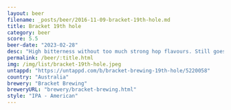```yaml
---
layout: beer
filename: _posts/beer/2016-11-09-bracket-19th-hole.md
title: Bracket 19th hole
category: beer
score: 5.5
beer-date: "2023-02-28"
desc: "High bitterness without too much strong hop flavours. Still goes down easy"
permalink: /beer/:title.html
img: /img/list/bracket-19th-hole.jpeg
untappd: "https://untappd.com/b/bracket-brewing-19th-hole/5220058"
country: "Australia"
brewery: "Bracket Brewing"
breweryURL: "brewery/bracket-brewing.html"
style: "IPA - American"
---
```

